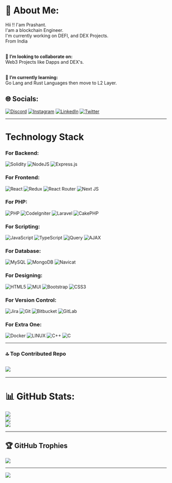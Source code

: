 # 💫 About Me:

Hii !! I'am Prashant.<br>I'am a blockchain Engineer.<br>I'm currently working on DEFI, and DEX Projects.<br>From India

<br>👯 **I’m looking to collaborate on:** <br>Web3 Projects like Dapps and DEX's.

<br>🌱 **I’m currently learning:** <br>Go Lang and Rust Languages then move to L2 Layer.

## 🌐 Socials:

[![Discord](https://img.shields.io/badge/Discord-%237289DA.svg?logo=discord&logoColor=white)](https://discord.com/invite/itsprashant) [![Instagram](https://img.shields.io/badge/Instagram-%23E4405F.svg?logo=Instagram&logoColor=white)](https://www.instagram.com/its_prashant008/)
[![LinkedIn](https://img.shields.io/badge/LinkedIn-%230077B5.svg?logo=linkedin&logoColor=white)](https://www.linkedin.com/in/prashantyadav008) [![Twitter](https://img.shields.io/badge/Twitter-%231DA1F2.svg?logo=Twitter&logoColor=white)](https://twitter.com/Its_prashant008)

---

# Technology Stack

### For Backend:

![Solidity](https://img.shields.io/badge/Solidity-%23363636.svg?style=for-the-badge&logo=solidity&logoColor=white)
![NodeJS](https://img.shields.io/badge/node.js-6DA55F?style=for-the-badge&logo=node.js&logoColor=white)
![Express.js](https://img.shields.io/badge/express.js-%23404d59.svg?style=for-the-badge&logo=express&logoColor=%2361DAFB)

### For Frontend:

![React](https://img.shields.io/badge/react-%2320232a.svg?style=for-the-badge&logo=react&logoColor=%2361DAFB)
![Redux](https://img.shields.io/badge/redux-%23593d88.svg?style=for-the-badge&logo=redux&logoColor=white)
![React Router](https://img.shields.io/badge/React_Router-CA4245?style=for-the-badge&logo=react-router&logoColor=white)
![Next JS](https://img.shields.io/badge/Next-black?style=for-the-badge&logo=next.js&logoColor=white)

### For PHP:

![PHP](https://img.shields.io/badge/php-%23777BB4.svg?style=for-the-badge&logo=php&logoColor=white)
![CodeIgniter](https://img.shields.io/badge/-CodeIgniter-EF4223?style=for-the-badge&logo=codeigniter&logoColor=white)
![Laravel](https://img.shields.io/badge/-Laravel-FF2D20?style=for-the-badge&logo=laravel&logoColor=white)
![CakePHP](https://img.shields.io/badge/-CakePHP-D33C43?style=for-the-badge&logo=cakephp&logoColor=white)

### For Scripting:

![JavaScript](https://img.shields.io/badge/javascript-%23323330.svg?style=for-the-badge&logo=javascript&logoColor=%23F7DF1E)
![TypeScript](https://img.shields.io/badge/typescript-%23007ACC.svg?style=for-the-badge&logo=typescript&logoColor=white)
![jQuery](https://img.shields.io/badge/-jQuery-0769AD?style=for-the-badge&logo=jquery&logoColor=white)
![AJAX](https://img.shields.io/badge/-AJAX-0769AD?style=for-the-badge&logo=ajax&logoColor=white)

### For Database:

![MySQL](https://img.shields.io/badge/mysql-%2300f.svg?style=for-the-badge&logo=mysql&logoColor=white)
![MongoDB](https://img.shields.io/badge/MongoDB-%234ea94b.svg?style=for-the-badge&logo=mongodb&logoColor=white)
![Navicat](https://img.shields.io/badge/-Navicat-00A5FF?style=for-the-badge&logo=navicat&logoColor=white)

### For Designing:

![HTML5](https://img.shields.io/badge/html5-%23E34F26.svg?style=for-the-badge&logo=html5&logoColor=white)
![MUI](https://img.shields.io/badge/MUI-%230081CB.svg?style=for-the-badge&logo=material-ui&logoColor=white)
![Bootstrap](https://img.shields.io/badge/bootstrap-%23563D7C.svg?style=for-the-badge&logo=bootstrap&logoColor=white)
![CSS3](https://img.shields.io/badge/css3-%231572B6.svg?style=for-the-badge&logo=css3&logoColor=white)

### For Version Control:

![Jira](https://img.shields.io/badge/jira-%230A0FFF.svg?style=for-the-badge&logo=jira&logoColor=white)
![Git](https://img.shields.io/badge/-Git-F05032?style=for-the-badge&logo=git&logoColor=white)
![Bitbucket](https://img.shields.io/badge/-Bitbucket-0052CC?style=for-the-badge&logo=bitbucket&logoColor=white)
![GitLab](https://img.shields.io/badge/-GitLab-FCA121?style=for-the-badge&logo=gitlab&logoColor=white)

### For Extra One:

![Docker](https://img.shields.io/badge/docker-%230db7ed.svg?style=for-the-badge&logo=docker&logoColor=white)
![LINUX](https://img.shields.io/badge/Linux-FCC624?style=for-the-badge&logo=linux&logoColor=black)
![C++](https://img.shields.io/badge/-C++-00599C?style=for-the-badge&logo=c%2B%2B&logoColor=white)
![C](https://img.shields.io/badge/-C-00599C?style=for-the-badge&logo=c&logoColor=white)

---

### 🔝 Top Contributed Repo

## ![](https://github-contributor-stats.vercel.app/api?username=prashantyadav008&limit=5&theme=tokyonight&combine_all_yearly_contributions=true)

---

# 📊 GitHub Stats:

![](https://github-readme-stats.vercel.app/api?username=prashantyadav008&theme=dark&hide_border=true&include_all_commits=true&count_private=true)<br/>
![](https://github-readme-streak-stats.herokuapp.com/?user=prashantyadav008&theme=dark&hide_border=true)<br/>
![](https://github-readme-stats.vercel.app/api/top-langs/?username=prashantyadav008&theme=dark&hide_border=true&include_all_commits=true&count_private=true&layout=compact)

---

## 🏆 GitHub Trophies

![](https://github-profile-trophy.vercel.app/?username=prashantyadav008&theme=radical&no-frame=false&no-bg=false&margin-w=4)

---

[![](https://visitcount.itsvg.in/api?id=prashantyadav008&icon=0&color=0)](https://visitcount.itsvg.in)
